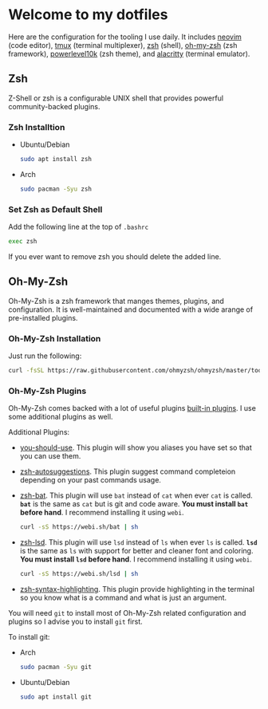 # Welcome to my dotfiles

Here are the configuration for the tooling I use daily. It includes [neovim](https://neovim.io) (code editor), [tmux](https://github.com/tmux/tmux/wiki) (terminal multiplexer), [zsh](https://www.zsh.org) (shell), [oh-my-zsh](https://ohmyz.sh) (zsh framework), [powerlevel10k](https://github.com/romkatv/powerlevel10k) (zsh theme), and [alacritty](https://alacritty.org) (terminal emulator).

## Zsh

Z-Shell or zsh is a configurable UNIX shell that provides powerful community-backed plugins.

### Zsh Installtion

- Ubuntu/Debian

  ```bash
  sudo apt install zsh
  ```

- Arch

  ```bash
  sudo pacman -Syu zsh
  ```

### Set Zsh as Default Shell

Add the following line at the top of `.bashrc`

```bash
exec zsh
```

If you ever want to remove zsh you should delete the added line.

## Oh-My-Zsh

Oh-My-Zsh is a zsh framework that manges themes, plugins, and configuration. It is well-maintained and documented with a wide arange of pre-installed plugins.

### Oh-My-Zsh Installation

Just run the following:

```bash
curl -fsSL https://raw.githubusercontent.com/ohmyzsh/ohmyzsh/master/tools/install.sh | sh
```

### Oh-My-Zsh Plugins

Oh-My-Zsh comes backed with a lot of useful plugins [built-in plugins](https://github.com/ohmyzsh/ohmyzsh/tree/master/plugins). I use some additional plugins as well.

Additional Plugins:

- [you-should-use](https://github.com/MichaelAquilina/zsh-you-should-use). This plugin will show you aliases you have set so that you can use them.
- [zsh-autosuggestions](https://github.com/zsh-users/zsh-autosuggestions). This plugin suggest command completeion depending on your past commands usage.
- [zsh-bat](https://github.com/fdellwing/zsh-bat). This plugin will use `bat` instead of `cat` when ever `cat` is called. **`bat`** is the same as `cat` but is git and code aware. **You must install `bat` before hand**. I recommend installing it using `webi`.

  ```bash
  curl -sS https://webi.sh/bat | sh
  ```

- [zsh-lsd](https://github.com/z-shell/zsh-lsd). This plugin will use `lsd` instead of `ls` when ever `ls` is called. **`lsd`** is the same as `ls` with support for better and cleaner font and coloring. **You must install `lsd` before hand**. I recommend installing it using `webi`.

  ```bash
  curl -sS https://webi.sh/lsd | sh
  ```

- [zsh-syntax-highlighting](https://github.com/zsh-users/zsh-syntax-highlighting). This plugin provide highlighting in the terminal so you know what is a command and what is just an argument.

You will need `git` to install most of Oh-My-Zsh related configuration and plugins so I advise you to install `git` first.

To install git:

- Arch

  ```bash
  sudo pacman -Syu git
  ```

- Ubuntu/Debian

  ```bash
  sudo apt install git
  ```
